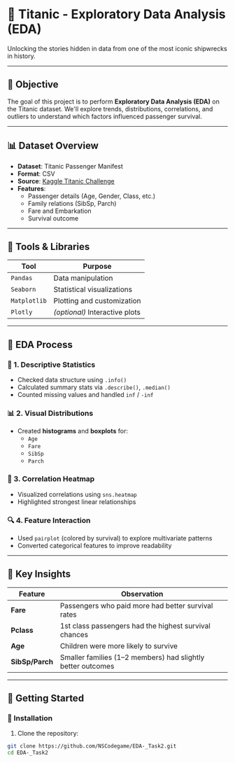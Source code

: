 # 🚢 Titanic - Exploratory Data Analysis (EDA)

Unlocking the stories hidden in data from one of the most iconic shipwrecks in history.

---

## 🎯 Objective

The goal of this project is to perform **Exploratory Data Analysis (EDA)** on the Titanic dataset. We'll explore trends, distributions, correlations, and outliers to understand which factors influenced passenger survival.

---

## 📊 Dataset Overview

- **Dataset**: Titanic Passenger Manifest  
- **Format**: CSV  
- **Source**: [Kaggle Titanic Challenge](https://www.kaggle.com/c/titanic)  
- **Features**:
  - Passenger details (Age, Gender, Class, etc.)
  - Family relations (SibSp, Parch)
  - Fare and Embarkation
  - Survival outcome

---

## 🧰 Tools & Libraries

| Tool         | Purpose                        |
|--------------|--------------------------------|
| `Pandas`     | Data manipulation              |
| `Seaborn`    | Statistical visualizations     |
| `Matplotlib` | Plotting and customization     |
| `Plotly`     | *(optional)* Interactive plots |

---

## 📌 EDA Process

### 🧮 1. Descriptive Statistics
- Checked data structure using `.info()`
- Calculated summary stats via `.describe()`, `.median()`
- Counted missing values and handled `inf` / `-inf`

### 📊 2. Visual Distributions
- Created **histograms** and **boxplots** for:
  - `Age`
  - `Fare`
  - `SibSp`
  - `Parch`

### 🔗 3. Correlation Heatmap
- Visualized correlations using `sns.heatmap`
- Highlighted strongest linear relationships

### 🔍 4. Feature Interaction
- Used `pairplot` (colored by survival) to explore multivariate patterns
- Converted categorical features to improve readability

---

## 🔎 Key Insights

| Feature         | Observation                                                   |
|------------------|---------------------------------------------------------------|
| **Fare**         | Passengers who paid more had better survival rates            |
| **Pclass**       | 1st class passengers had the highest survival chances         |
| **Age**          | Children were more likely to survive                          |
| **SibSp/Parch**  | Smaller families (1–2 members) had slightly better outcomes    |

---

## 🚀 Getting Started

### 🔧 Installation

1. Clone the repository:

```bash
git clone https://github.com/NSCodegame/EDA-_Task2.git
cd EDA-_Task2

